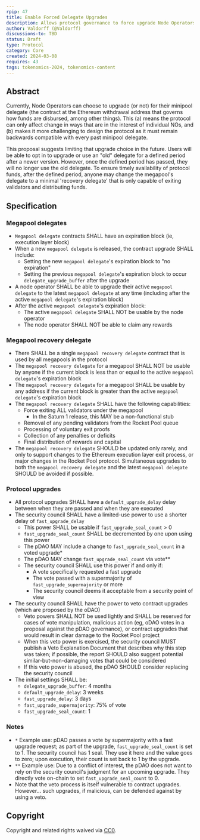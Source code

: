 ```yaml
---
rpip: 47
title: Enable Forced Delegate Upgrades
description: Allows protocol governance to force upgrade Node Operators after a Rocket Pool protocol upgrade takes place, and a grace period has expired. 
author: Valdorff (@Valdorff)
discussions-to: TBD
status: Draft
type: Protocol
category: Core
created: 2024-03-08
requires: 43
tags: tokenomics-2024, tokenomics-content
---
```


## Abstract
Currently, Node Operators can choose to upgrade (or not) for their minipool delegate (the contract at the Ethereum withdrawal address that governs how funds are disbursed, among other things). This (a) means the protocol can only affect change in ways that are in the interest of individual NOs, and (b) makes it more challenging to design the protocol as it must remain backwards compatible with every past minipool delegate.

This proposal suggests limiting that upgrade choice in the future. Users will be able to opt in to upgrade or use an "old" delegate for a defined period after a newer version. However, once the defined period has passed, they will no longer use the old delegate. To ensure timely availability of protocol funds, after the defined period, anyone may change the megapool's delegate to a minimal 'recovery delegate' that is only capable of exiting validators and distributing funds. 

## Specification
### Megapool delegates
- `Megapool delegate` contracts SHALL have an expiration block (ie, execution layer block)
- When a new `megapool delegate` is released, the contract upgrade SHALL include:
  - Setting the new `megapool delegate`'s expiration block to "no expiration"
  - Setting the previous `megapool delegate`'s expiration block to occur `delegate_upgrade_buffer` after the upgrade
- A node operator SHALL be able to upgrade their active `megapool delegate` to the latest `megapool delegate` at any time (including after the active `megapool delegate`'s expiration block)
- After the active `megapool delegate`'s expiration block:
  - The active `megapool delegate` SHALL NOT be usable by the node operator
  - The node operator SHALL NOT be able to claim any rewards

### Megapool recovery delegate
- There SHALL be a single `megapool recovery delegate` contract that is used by all megapools in the protocol
- The `megapool recovery delegate` for a megapool SHALL NOT be usable by anyone if the current block is less than or equal to the active `megapool delegate`'s expiration block
- The `megapool recovery delegate` for a megapool SHALL be usable by any address if the current block is greater than the active `megapool delegate`'s expiration block
- The `megapool recovery delegate` SHALL have the following capabilities:
  - Force exiting ALL validators under the megapool
    - In the Saturn 1 release, this MAY be a non-functional stub
  - Removal of any pending validators from the Rocket Pool queue
  - Processing of voluntary exit proofs
  - Collection of any penalties or deficits
  - Final distribution of rewards and capital 
- The `megapool recovery delegate` SHOULD be updated only rarely, and only to support changes to the Ethereum execution layer exit process, or major changes in the Rocket Pool protocol. Simultaneous upgrades to both the `megapool recovery delegate` and the latest `megapool delegate` SHOULD be avoided if possible.

### Protocol upgrades
- All protocol upgrades SHALL have a `default_upgrade_delay` delay between when they are passed and when they are executed
- The security council SHALL have a limited-use power to use a shorter delay of `fast_upgrade_delay`
  - This power SHALL be usable if `fast_upgrade_seal_count` > 0 
  - `fast_upgrade_seal_count` SHALL be decremented by one upon using this power
  - The pDAO MAY include a change to `fast_upgrade_seal_count` in a voted upgrade*
  - The pDAO MAY change `fast_upgrade_seal_count` via vote**
  - The security council SHALL use this power if and only if:
    - A vote specifically requested a fast upgrade
    - The vote passed with a supermajority of `fast_upgrade_supermajority` or more
    - The security council deems it acceptable from a security point of view
- The security council SHALL have the power to veto contract upgrades (which are proposed by the oDAO)
  - Veto powers SHALL NOT be used lightly and SHALL be reserved for cases of vote manipulation, malicious action (eg, oDAO votes in a proposal against the pDAO governance), or contract upgrades that would result in clear damage to the Rocket Pool project
  - When this veto power is exercised, the security council MUST publish a Veto Explanation Document that describes why this step was taken; if possible, the report SHOULD also suggest potential similar-but-non-damaging votes that could be considered
  - If this veto power is abused, the pDAO SHOULD consider replacing the security council
- The initial settings SHALL be:
  - `delegate_upgrade_buffer`: 4 months 
  - `default_upgrade_delay`: 3 weeks
  - `fast_upgrade_delay`: 3 days
  - `fast_upgrade_supermajority`: 75% of vote
  - `fast_upgrade_seal_count`: 1

### Notes
- `*` Example use: pDAO passes a vote by supermajority with a fast upgrade request; as part of the upgrade, `fast_upgrade_seal_count` is set to 1. The security council has 1 seal. They use it here and the value goes to zero; upon execution, their count is set back to 1 by the upgrade.
- `**` Example use: Due to a conflict of interest, the pDAO does not want to rely on the security council's judgment for an upcoming upgrade. They directly vote on-chain to set `fast_upgrade_seal_count` to 0.
- Note that the veto process is itself vulnerable to contract upgrades. However... such upgrades, if malicious, can be defended against by using a veto.

## Copyright
Copyright and related rights waived via [CC0](https://creativecommons.org/publicdomain/zero/1.0/).
